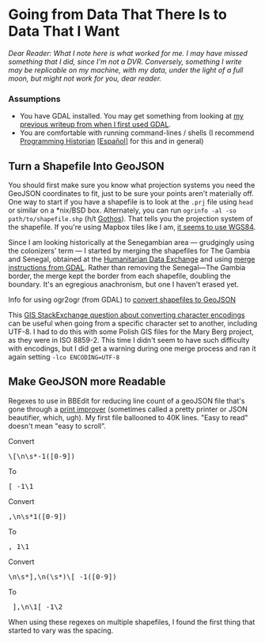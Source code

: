 # Going from Data That There Is to Data That I Want

_Dear Reader: What I note here is what worked for me. I may have missed something that I did, since I'm not a DVR. Conversely, something I write may be replicable on my machine, with my data, under the light of a full moon, but might not work for you, dear reader._

### Assumptions

* You have GDAL installed. You may get something from looking at [my previous writeup from when I first used GDAL](https://github.com/triplingual/berg-diary/blob/master/README.md).
* You are comfortable with running command-lines / shells (I recommend [Programming Historian](https://programminghistorian.org/lessons/intro-to-bash) [[Español](https://programminghistorian.org/es/lecciones/introduccion-a-bash)] for this and in general)

## Turn a Shapefile Into GeoJSON

You should first make sure you know what projection systems you need the GeoJSON coordinates to fit, just to be sure your points aren't materially off. One way to start if you have a shapefile is to look at the `.prj` file using `head` or similar on a *nix/BSD box. Alternately, you can run `ogrinfo -al -so path/to/shapefile.shp` (h/t [Gothos](http://gothos.info/2009/04/transform-projections-with-gdal-ogr/)). That tells you the projection system of the shapefile. If you're using Mapbox tiles like I am, [it seems to use WGS84](http://openstreetmapdata.com/info/projections).

Since I am looking historically at the Senegambian area — grudgingly using the colonizers' term — I started by merging the shapefiles for The Gambia and Senegal, obtained at the [Humanitarian Data Exchange](https://data.humdata.org/dataset/senegal-administrative-boundaries) and using [merge instructions from GDAL](http://www.gdal.org/drv_shapefile.html). Rather than removing the Senegal—The Gambia border, the merge kept the border from each shapefile,  doubling the boundary. It's an egregious anachronism, but one I haven't erased yet.

Info for using ogr2ogr (from GDAL) to [convert shapefiles to GeoJSON](http://vallandingham.me/shapefile_to_geojson.html)

This [GIS StackExchange question about converting character encodings](https://gis.stackexchange.com/questions/15912/how-to-encode-shapefiles-from-latin1-to-utf-8) can be useful when going from a specific character set to another, including UTF-8. I had to do this with some Polish GIS files for the Mary Berg project, as they were in ISO 8859-2. This time I didn't seem to have such difficulty with encodings, but I did get a warning during one merge process and ran it again setting `-lco ENCODING=UTF-8`

## Make GeoJSON more Readable

Regexes to use in BBEdit for reducing line count of a geoJSON file that's gone through a [print improver](http://jsonprettyprint.com/) (sometimes called a pretty printer or JSON beautifier, which, ugh). My first file ballooned to 40K lines. "Easy to read" doesn't mean "easy to scroll".

Convert
<pre>\[\n\s*-1([0-9])</pre>
To
<pre>[ -1\1</pre>

Convert
<pre>,\n\s*1([0-9])</pre>
To
<pre>, 1\1</pre>

Convert
<pre>\n\s*],\n(\s*)\[ -1([0-9])</pre>
To
<pre> ],\n\1[ -1\2</pre>

When using these regexes on multiple shapefiles, I found the first thing that started to vary was the spacing.